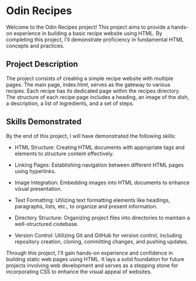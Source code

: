 # Odin Recipes

Welcome to the Odin Recipes project! This project aims to provide a hands-on experience in building a basic recipe website using HTML. By completing this project, I'll demonstrate proficiency in fundamental HTML concepts and practices.

## Project Description

The project consists of creating a simple recipe website with multiple pages. The main page, index.html, serves as the gateway to various recipes. Each recipe has its dedicated page within the recipes directory. The structure of each recipe page includes a heading, an image of the dish, a description, a list of ingredients, and a set of steps.

## Skills Demonstrated

By the end of this project, I will have demonstrated the following skills:

  - HTML Structure: Creating HTML documents with appropriate tags and elements to structure content effectively.

  - Linking Pages: Establishing navigation between different HTML pages using hyperlinks.

  - Image Integration: Embedding images into HTML documents to enhance visual presentation.

  - Text Formatting: Utilizing text formatting elements like headings, paragraphs, lists, etc., to organize and present information.

  - Directory Structure: Organizing project files into directories to maintain a well-structured codebase.

  - Version Control: Utilizing Git and GitHub for version control, including repository creation, cloning, committing changes, and pushing updates.

Through this project, I'll gain hands-on experience and confidence in building static web pages using HTML. It lays a solid foundation for future projects involving web development and serves as a stepping stone for incorporating CSS to enhance the visual appeal of websites.